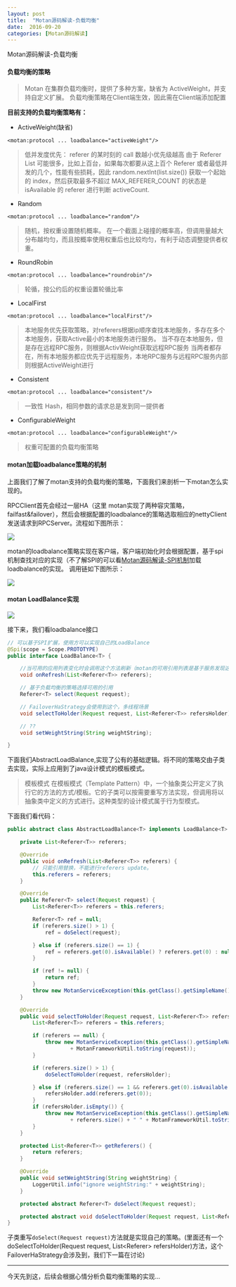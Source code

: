 ```yaml
---
layout: post
title:  "Motan源码解读-负载均衡"
date:  2016-09-20
categories: [Motan源码解读]
---
```


Motan源码解读-负载均衡

#### 负载均衡的策略

>Motan 在集群负载均衡时，提供了多种方案，缺省为 ActiveWeight，并支持自定义扩展。 负载均衡策略在Client端生效，因此需在Client端添加配置

**目前支持的负载均衡策略有：**

- ActiveWeight(缺省)

```
<motan:protocol ... loadbalance="activeWeight"/>
```

>低并发度优先： referer 的某时刻的 call 数越小优先级越高
由于 Referer List 可能很多，比如上百台，如果每次都要从这上百个 Referer 或者最低并发的几个，性能有些损耗，因此 random.nextInt(list.size()) 获取一个起始的 index，然后获取最多不超过 MAX_REFERER_COUNT 的状态是 isAvailable 的 referer 进行判断 activeCount.

- Random

```
<motan:protocol ... loadbalance="random"/>
```

>随机，按权重设置随机概率。
在一个截面上碰撞的概率高，但调用量越大分布越均匀，而且按概率使用权重后也比较均匀，有利于动态调整提供者权重。

- RoundRobin

```
<motan:protocol ... loadbalance="roundrobin"/>
```

>轮循，按公约后的权重设置轮循比率

- LocalFirst

```
<motan:protocol ... loadbalance="localFirst"/>
```

>本地服务优先获取策略，对referers根据ip顺序查找本地服务，多存在多个本地服务，获取Active最小的本地服务进行服务。
当不存在本地服务，但是存在远程RPC服务，则根据ActivWeight获取远程RPC服务
当两者都存在，所有本地服务都应优先于远程服务，本地RPC服务与远程RPC服务内部则根据ActiveWeight进行

- Consistent

```
<motan:protocol ... loadbalance="consistent"/>
```

>一致性 Hash，相同参数的请求总是发到同一提供者

- ConfigurableWeight

```
<motan:protocol ... loadbalance="configurableWeight"/>
```

>权重可配置的负载均衡策略

#### motan加载loadbalance策略的机制

上面我们了解了motan支持的负载均衡的策略，下面我们来剖析一下motan怎么实现的。

RPCClient首先会经过一层HA（这里 motan实现了两种容灾策略，failfast&failover），然后会根据配置的loadbalance的策略选取相应的nettyClient发送请求到RPCServer。流程如下图所示：

![](/code/images//motan/14612385789967.jpg)



motan的loadbalance策略实现在客户端，客户端初始化时会根据配置，基于spi机制查找对应的实现（不了解SPI的可以看[Motan源码解读-SPI机制](http://zhizus.com/code/motan-spi)加载loadbalance的实现。
调用链如下图所示：

![](/code/images//motan/motan-lb.png)

#### motan LoadBalance实现

![](/code/images//motan/loadbalance.png)

接下来，我们看loadbalance接口

```java
// 可以基于SPI扩展，使用方可以实现自己的LoadBalance
@Spi(scope = Scope.PROTOTYPE)
public interface LoadBalance<T> {

    //当可用的应用列表变化时会调用这个方法刷新（motan的可用引用列表是基于服务发现这种模式实现，目前实现了consul&zk）
    void onRefresh(List<Referer<T>> referers);

    // 基于负载均衡的策略选择可用的引用
    Referer<T> select(Request request);

    // FailoverHaStrategy会使用到这个，多线程场景
    void selectToHolder(Request request, List<Referer<T>> refersHolder);

    // ??
    void setWeightString(String weightString);

}

```

下面我们AbstractLoadBalance,实现了公有的基础逻辑。将不同的策略交由子类去实现，实际上应用到了java设计模式的模板模式。
>模板模式
 在模板模式（Template Pattern）中，一个抽象类公开定义了执行它的方法的方式/模板。它的子类可以按需要重写方法实现，但调用将以抽象类中定义的方式进行。这种类型的设计模式属于行为型模式。

下面我们看代码：

``` java
public abstract class AbstractLoadBalance<T> implements LoadBalance<T> {

    private List<Referer<T>> referers;

    @Override
    public void onRefresh(List<Referer<T>> referers) {
        // 只能引用替换，不能进行referers update。
        this.referers = referers;
    }

    @Override
    public Referer<T> select(Request request) {
        List<Referer<T>> referers = this.referers;

        Referer<T> ref = null;
        if (referers.size() > 1) {
            ref = doSelect(request);

        } else if (referers.size() == 1) {
            ref = referers.get(0).isAvailable() ? referers.get(0) : null;
        }

        if (ref != null) {
            return ref;
        }
        throw new MotanServiceException(this.getClass().getSimpleName() + " No available referers for call request:" + request);
    }

    @Override
    public void selectToHolder(Request request, List<Referer<T>> refersHolder) {
        List<Referer<T>> referers = this.referers;

        if (referers == null) {
            throw new MotanServiceException(this.getClass().getSimpleName() + " No available referers for call : referers_size= 0 "
                    + MotanFrameworkUtil.toString(request));
        }

        if (referers.size() > 1) {
            doSelectToHolder(request, refersHolder);

        } else if (referers.size() == 1 && referers.get(0).isAvailable()) {
            refersHolder.add(referers.get(0));
        }
        if (refersHolder.isEmpty()) {
            throw new MotanServiceException(this.getClass().getSimpleName() + " No available referers for call : referers_size="
                    + referers.size() + " " + MotanFrameworkUtil.toString(request));
        }
    }

    protected List<Referer<T>> getReferers() {
        return referers;
    }

    @Override
    public void setWeightString(String weightString) {
        LoggerUtil.info("ignore weightString:" + weightString);
    }

    protected abstract Referer<T> doSelect(Request request);

    protected abstract void doSelectToHolder(Request request, List<Referer<T>> refersHolder);
}


```

子类重写`doSelect(Request request)`方法就是实现自己的策略。(里面还有一个doSelectToHolder(Request request, List<Referer<T>> refersHolder)方法，这个FailoverHaStrategy会涉及到，我们下一篇在讨论)

---
今天先到这，后续会根据心情分析负载均衡策略的实现...